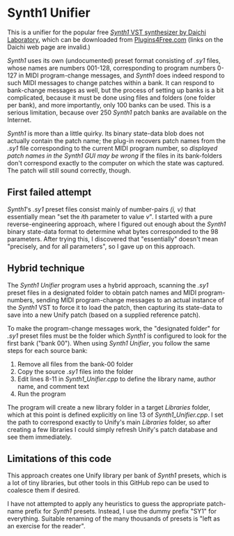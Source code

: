 # Synth1 Unifier

This is a unifier for the popular free [*Synth1* VST synthesizer by Daichi Laboratory](https://daichilab.com/synth1/), which can be downloaded from [Plugins4Free.com](https://plugins4free.com/plugin/245/) (links on the Daichi web page are invalid.)

*Synth1* uses its own (undocumented) preset format consisting of *.sy1* files, whose names are numbers 001-128, corresponding to program numbers 0-127 in MIDI program-change messages, and *Synth1* does indeed respond to such MIDI messages to change patches within a bank. It can respond to bank-change messages as well, but the process of setting up banks is a bit complicated, because it must be done using files and folders (one folder per bank), and more importantly, only 100 banks can be used. This is a serious limitation, because over 250 *Synth1* patch banks are available on the Internet.

*Synth1* is more than a little quirky. Its binary state-data blob does not actually contain the patch name; the plug-in recovers patch names from the *.sy1* file corresponding to the current MIDI program number, so *displayed patch names in the Synth1 GUI may be wrong* if the files in its bank-folders don't correspond exactly to the computer on which the state was captured. The patch will still sound correctly, though.

## First failed attempt

*Synth1*'s *.sy1* preset files consist mainly of number-pairs *(i, v)* that essentially mean "set the *i*th parameter to value *v*". I started with a pure reverse-engineering approach, where I figured out enough about the *Synth1* binary state-data format to determine what bytes corresponded to the 98 parameters. After trying this, I discovered that "essentially" doesn't mean "precisely, and for all parameters", so I gave up on this approach.

## Hybrid technique

The *Synth1 Unifier* program uses a hybrid approach, scanning the *.sy1* preset files in a designated folder to obtain patch names and MIDI program-numbers, sending MIDI program-change messages to an actual instance of the *Synth1* VST to force it to load the patch, then capturing its state-data to save into a new Unify patch (based on a supplied reference patch).

To make the program-change messages work, the "designated folder" for *.sy1* preset files must be the folder which *Synth1* is configured to look for the first bank ("bank 00"). When using *Synth1 Unifier*, you follow the same steps for each source bank:

1. Remove all files from the bank-00 folder
2. Copy the source *.sy1* files into the folder
3. Edit lines 8-11 in *Synth1_Unifier.cpp* to define the library name, author name, and comment text
4. Run the program

The program will create a new library folder in a target *Libraries* folder, which at this point is defined explicitly on line 13 of *Synth1_Unifier.cpp*. I set the path to correspond exactly to Unify's main *Libraries* folder, so after creating a few libraries I could simply refresh Unify's patch database and see them immediately.

## Limitations of this code

This approach creates one Unify library per bank of *Synth1* presets, which is a lot of tiny libraries, but other tools in this GitHub repo can be used to coalesce them if desired.

I have not attempted to apply any heuristics to guess the appropriate patch-name prefix for *Synth1* presets. Instead, I use the dummy prefix "SY1" for everything. Suitable renaming of the many thousands of presets is "left as an exercise for the reader".

